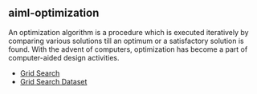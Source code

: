 ## aiml-optimization
An optimization algorithm is a procedure which is executed iteratively by comparing various solutions till an optimum or a satisfactory solution is found. With the advent of computers, optimization has become a part of computer-aided design activities.

- [Grid Search](https://github.com/nitor-infotech-oss/aiml-optimization/blob/main/Grid%20Search.ipynb)
- [Grid Search Dataset](https://github.com/nitor-infotech-oss/aiml-optimization/blob/main/Social_Network_Ads.csv)
